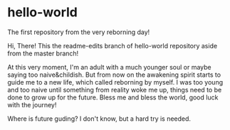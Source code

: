 # hello-world
The first repository from the very reborning day!

Hi, There! This the readme-edits branch of hello-world repository aside from the master branch!

At this very moment, I'm an adult with a much younger soul or maybe saying too naive&childish. But from now on the awakening spirit starts to guide me to a new life, which called reborning by myself. I was too young and too naive until something from reality woke me up, things need to be done to grow up for the future. Bless me and bless the world, good luck with the journey!

Where is future guding? I don't know, but a hard try is needed.
